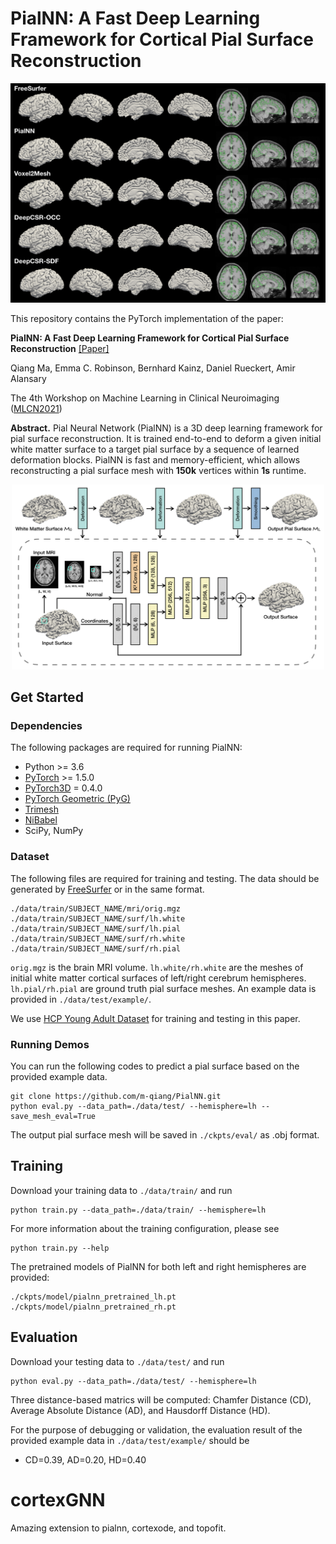 # PialNN: A Fast Deep Learning Framework for Cortical Pial Surface Reconstruction

<!-- ![](figure/visual.png) -->
<p align="center"><img src="figure/visual.png" width="600" ></p>

This repository contains the PyTorch implementation of the paper:

**PialNN: A Fast Deep Learning Framework for Cortical Pial Surface Reconstruction** [[Paper]](https://arxiv.org/abs/2109.03693)

Qiang Ma, Emma C. Robinson, Bernhard Kainz, Daniel Rueckert, Amir Alansary

The 4th Workshop on Machine Learning in Clinical Neuroimaging ([MLCN2021](https://mlcnws.com/))

**Abstract.** Pial Neural Network (PialNN) is a 3D deep learning framework for pial surface reconstruction. It is trained end-to-end to deform a given initial white matter surface to a target pial surface by a sequence of learned deformation blocks. PialNN is fast and memory-efficient, which allows reconstructing a pial surface mesh with **150k** vertices within **1s** runtime.


<p align="center"><img src="figure/architecture.png" width="500" ></p>

<!-- ![](figure/architecture.png =200x100) -->


## Get Started

### Dependencies

The following packages are required for running PialNN:
- Python >= 3.6
- [PyTorch](https://pytorch.org/) >= 1.5.0
- [PyTorch3D](https://github.com/facebookresearch/pytorch3d/blob/main/INSTALL.md) = 0.4.0
- [PyTorch Geometric (PyG)](https://pytorch-geometric.readthedocs.io/en/latest/notes/installation.html)
- [Trimesh](https://trimsh.org/install.html)
- [NiBabel](https://nipy.org/nibabel/installation.html)
- SciPy, NumPy


### Dataset
The following files are required for training and testing. The data should be generated by [FreeSurfer](https://surfer.nmr.mgh.harvard.edu/) or in the same format.
```
./data/train/SUBJECT_NAME/mri/orig.mgz
./data/train/SUBJECT_NAME/surf/lh.white
./data/train/SUBJECT_NAME/surf/lh.pial
./data/train/SUBJECT_NAME/surf/rh.white
./data/train/SUBJECT_NAME/surf/rh.pial
```
```orig.mgz``` is the brain MRI volume. ```lh.white/rh.white``` are the meshes of initial white matter cortical surfaces of left/right cerebrum hemispheres. ```lh.pial/rh.pial``` are ground truth pial surface meshes. An example data is provided in ```./data/test/example/```.

We use [HCP Young Adult Dataset](https://www.humanconnectome.org/study/hcp-young-adult/data-releases) for training and testing in this paper.



### Running Demos

You can run the following codes to predict a pial surface based on the provided example data.
```
git clone https://github.com/m-qiang/PialNN.git
python eval.py --data_path=./data/test/ --hemisphere=lh --save_mesh_eval=True
```
The output pial surface mesh will be saved in ```./ckpts/eval/``` as .obj format.


## Training

Download your training data to ```./data/train/``` and run
```
python train.py --data_path=./data/train/ --hemisphere=lh
```
For more information about the training configuration, please see
```
python train.py --help
```
The pretrained models of PialNN for both left and right hemispheres are provided:
```
./ckpts/model/pialnn_pretrained_lh.pt
./ckpts/model/pialnn_pretrained_rh.pt
```

## Evaluation
Download your testing data to ```./data/test/``` and run
```
python eval.py --data_path=./data/test/ --hemisphere=lh
```

Three distance-based matrics will be computed: Chamfer Distance (CD), Average Absolute Distance (AD), and Hausdorff Distance (HD).

For the purpose of debugging or validation, the evaluation result of the provided example data in ```./data/test/example/``` should be

- CD=0.39, AD=0.20, HD=0.40


<!-- ## Citation
If you use this code for your research, please consider citing our paper:
```
{@inprocessding}
``` -->
# cortexGNN
Amazing extension to pialnn, cortexode, and topofit. 
